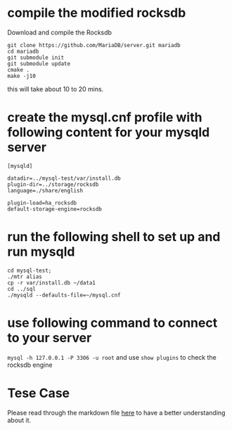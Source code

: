 # compile the modified rocksdb

Download and compile the Rocksdb
```
git clone https://github.com/MariaDB/server.git mariadb
cd mariadb
git submodule init
git submodule update
cmake .
make -j10
```

this will take about 10 to 20 mins. 

# create the mysql.cnf profile with following content for your mysqld server

```
[mysqld]

datadir=../mysql-test/var/install.db
plugin-dir=../storage/rocksdb
language=./share/english

plugin-load=ha_rocksdb
default-storage-engine=rocksdb
```

# run the following shell to set up and run mysqld

```
cd mysql-test; 
./mtr alias
cp -r var/install.db ~/data1
cd ../sql
./mysqld --defaults-file=~/mysql.cnf
```
# use following command to connect to your server

`mysql -h 127.0.0.1 -P 3306 -u root` and use `show plugins` to check the rocksdb engine

# Tese Case

Please read through the markdown file [here](https://github.com/facebook/mysql-5.6/wiki/Data-Loading) to have a better understanding about it.